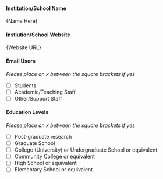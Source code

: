 #### Institution/School Name 
{Name Here}

#### Instiution/School Website
{Website URL}

#### Email Users

*Please place an x between the square brackets if yes*
- [ ] Students
- [ ] Academic/Teaching Staff
- [ ] Other/Support Staff

#### Education Levels

*Please place an x between the square brackets if yes*

- [ ] Post-graduate research
- [ ] Graduate School
- [ ] College (University) or Undergraduate School or equivalent
- [ ] Community College or equivalent
- [ ] High School or equivalent
- [ ] Elementary School or equivalent
